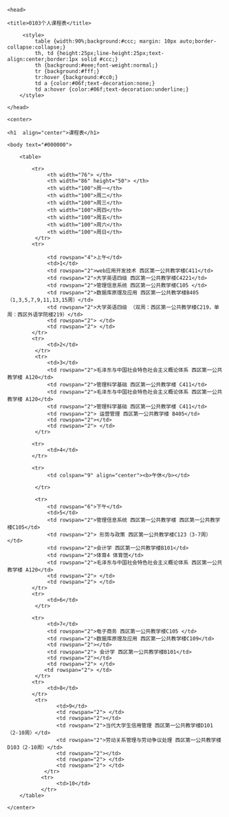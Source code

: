 <html>

	<head>

	<title>0103个人课程表</title>

	     <style>
             table {width:90%;background:#ccc; margin: 10px auto;border-collapse:collapse;}
             th, td {height:25px;line-height:25px;text-align:center;border:1px solid #ccc;}
             th {background:#eee;font-weight:normal;}
             tr {background:#fff;}
             tr:hover {background:#cc0;}
             td a {color:#06f;text-decoration:none;}
             td a:hover {color:#06f;text-decoration:underline;}
        </style>

    </head>

    <center>

    <h1  align="center">课程表</h1>

    <body text="#000000">

        <table>

            <tr>
                 <th width="76"> </th>
                 <th width="86" height="50"> </th>
                 <th width="100">周一</th>
                 <th width="100">周二</th>
                 <th width="100">周三</th>
                 <th width="100">周四</th>
                 <th width="100">周五</th>
                 <th width="100">周六</th>
                 <th width="100">周日</th>
             </tr>
            <tr>

                 <td rowspan="4">上午</td>
                 <td>1</td>
		         <td rowspan="2">web应用开发技术 西区第一公共教学楼C411</td>
                 <td rowspan="2">大学英语四级 西区第一公共教学楼C4221</td>
                 <td rowspan="2">管理信息系统 西区第一公共教学楼C105 </td>
                 <td rowspan="2">数据库原理及应用 西区第一公共教学楼B405（1,3,5,7,9,11,13,15周）</td>        
                 <td rowspan="2">大学英语四级 （双周：西区第一公共教学楼C219，单周：西区外语学院楼219）</td>        
                 <td rowspan="2"> </td>
                 <td rowspan="2"> </td>
            </tr>
            <tr>
                 <td>2</td>
             </tr>
             <tr>
                 <td>3</td>
                 <td rowspan="2">毛泽东与中国社会特色社会主义概论体系 西区第一公共教学楼 A120</td>
                 <td rowspan="2">管理科学基础 西区第一公共教学楼 C411</td>
                 <td rowspan="2">毛泽东与中国社会特色社会主义概论体系 西区第一公共教学楼 A120</td>
                 <td rowspan="2">管理科学基础 西区第一公共教学楼 C411</td>
		         <td rowspan="2"> 运营管理 西区第一公共教学楼 B405</td>
		         <td rowspan="2"></td>
		         <td rowspan="2"> </td>
             </tr>
    
            <tr>
                 <td>4</td>
            </tr>
    
            <tr>
                 <td colspan="9" align="center"><b>午休</b></td>
        
             </tr>
    
             <tr>
                 <td rowspan="6">下午</td>
                 <td>5</td>
                 <td rowspan="2">管理信息系统 西区第一公共教学楼 西区第一公共教学楼C105</td>
                 <td rowspan="2"> 形势与政策 西区第一公共教学楼C123（3-7周）</td>
                 <td rowspan="2">会计学 西区第一公共教学楼B101</td>
                 <td rowspan="2">体育4 体育馆</td>
		         <td rowspan="2">毛泽东与中国社会特色社会主义概论体系 西区第一公共教学楼 A120</td>
		         <td rowspan="2"> </td>
		         <td rowspan="2"> </td>
            </tr>
            <tr>
                 <td>6</td>
             </tr>
    
            <tr>
                 <td>7</td>
                 <td rowspan="2">电子商务 西区第一公共教学楼C105 </td>
                 <td rowspan="2">数据库原理及应用 西区第一公共教学楼C109</td>
                 <td rowspan="2"></td>
                 <td rowspan="2"> 会计学 西区第一公共教学楼B101</td>
                 <td rowspan="2"></td>
		         <td rowspan="2"> </td>
		        <td rowspan="2"> </td>
             </tr>
            <tr>
                 <td>8</td>
            </tr>
             <tr>
                    <td>9</td>
                    <td rowspan="2"> </td>
                    <td rowspan="2"></td>
                    <td rowspan="2">当代大学生信用管理 西区第一公共教学楼D101（2-10周）</td>
                    <td rowspan="2">劳动关系管理与劳动争议处理 西区第一公共教学楼D103（2-10周）</td>
                    <td rowspan="2"></td>
                    <td rowspan="2"> </td>
                    <td rowspan="2"> </td>
                </tr>
               <tr>
                    <td>10</td>
               </tr>
        </table>

    </center>

</body>

</html>
